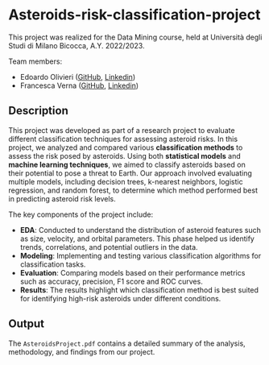 # Asteroids-risk-classification-project
This project was realized for the Data Mining course, held at Università degli Studi di Milano Bicocca, A.Y. 2022/2023.

Team members:
- Edoardo Olivieri ([GitHub](https://github.com/edoardo-olivieri), [Linkedin](https://www.linkedin.com/in/edoardo-olivieri-6b73a52a1))
- Francesca Verna ([GitHub](https://github.com/GiacomoMussita), [Linkedin](linkedin.com/in/francesca-verna-b3584b316))


## Description

This project was developed as part of a research project to evaluate different classification techniques for assessing asteroid risks.
In this project, we analyzed and compared various **classification methods** to assess the risk posed by asteroids. Using both **statistical models** and **machine learning techniques**, we aimed to classify asteroids based on their potential to pose a threat to Earth. Our approach involved evaluating multiple models, including decision trees, k-nearest neighbors, logistic regression, and random forest, to determine which method performed best in predicting asteroid risk levels.

The key components of the project include:
- **EDA**: Conducted to understand the distribution of asteroid features such as size, velocity, and orbital parameters. This phase helped us identify trends, correlations, and potential outliers in the data.
- **Modeling**: Implementing and testing various classification algorithms for classification tasks.
- **Evaluation**: Comparing models based on their performance metrics such as accuracy, precision, F1 score and ROC curves.
- **Results**: The results highlight which classification method is best suited for identifying high-risk asteroids under different conditions.

## Output

The `AsteroidsProject.pdf` contains a detailed summary of the analysis, methodology, and findings from our project.
